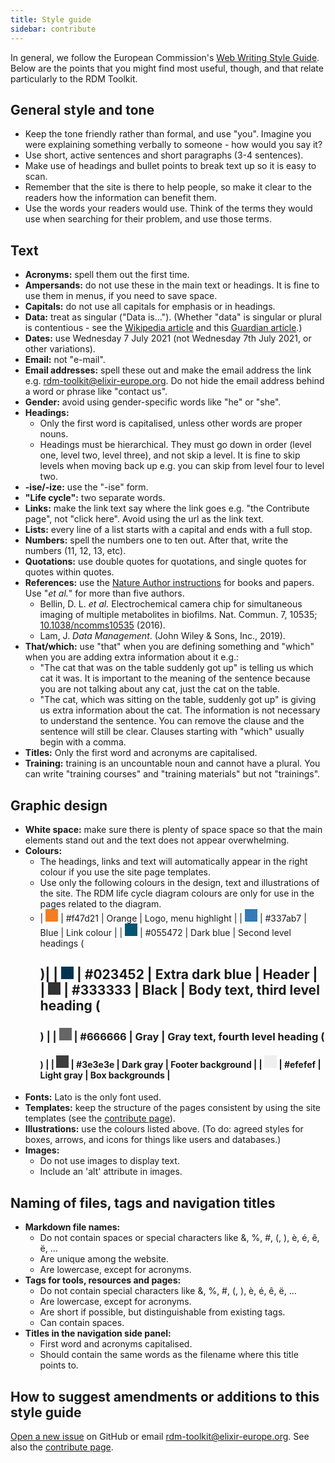 ```yaml
---
title: Style guide
sidebar: contribute
---
```


In general, we follow the European Commission's [Web Writing Style Guide](https://wikis.ec.europa.eu/display/WEBGUIDE/02.+Web+writing+guidelines). Below are the points that you might find most useful, though, and that relate particularly to the RDM Toolkit.

## General style and tone
  * Keep the tone friendly rather than formal, and use "you". Imagine you were explaining something verbally to someone - how would you say it?
  * Use short, active sentences and short paragraphs (3-4 sentences).
  * Make use of headings and bullet points to break text up so it is easy to scan.
  * Remember that the site is there to help people, so make it clear to the readers how the information can benefit them.
  * Use the words your readers would use. Think of the terms they would use when searching for their problem, and use those terms.

## Text
  * **Acronyms:** spell them out the first time.
  * **Ampersands:** do not use these in the main text or headings. It is fine to use them in menus, if you need to save space.
  * **Capitals:** do not use all capitals for emphasis or in headings.
  * **Data:** treat as singular ("Data is..."). (Whether "data" is singular or plural is contentious - see the [Wikipedia article](https://en.wikipedia.org/wiki/Data_(word)) and this [Guardian article](https://www.theguardian.com/news/datablog/2010/jul/16/data-plural-singular).)
  * **Dates:** use Wednesday 7 July 2021 (not Wednesday 7th July 2021, or other variations).
  * **Email:** not "e-mail".
  * **Email addresses:** spell these out and make the email address the link e.g. [rdm-toolkit@elixir-europe.org](mailto:rdm-toolkit@elixir-europe.org). Do not hide the email address behind a word or phrase like "contact us".
  * **Gender:** avoid using gender-specific words like "he" or "she".
  * **Headings:**
    * Only the first word is capitalised, unless other words are proper nouns.
    * Headings must be hierarchical. They must go down in order (level one, level two, level three), and not skip a level. It is fine to skip levels when moving back up e.g. you can skip from level four to level two.
  * **-ise/-ize:** use the "-ise" form.
  * **"Life cycle":** two separate words.
  * **Links:** make the link text say where the link goes e.g. "the Contribute page", not "click here". Avoid using the url as the link text.
  * **Lists:** every line of a list starts with a capital and ends with a full stop.
  * **Numbers:** spell the numbers one to ten out. After that, write the numbers (11, 12, 13, etc).
  * **Quotations:** use double quotes for quotations, and single quotes for quotes within quotes.
  * **References:** use the [Nature Author instructions](https://www.nature.com/srep/author-instructions/submission-guidelines#references) for books and papers. Use "<i>et al.</i>" for more than five authors.
    * Bellin, D. L. <i>et al.</i> Electrochemical camera chip for simultaneous imaging of multiple metabolites in biofilms. Nat. Commun. 7, 10535; [10.1038/ncomms10535](http://www.nature.com/articles/ncomms10535) (2016).
    * Lam, J. <cite>Data Management</cite>. (John Wiley & Sons, Inc., 2019).
  * **That/which:** use "that" when you are defining something and "which" when you are adding extra information about it e.g.:
    * "The cat that was on the table suddenly got up" is telling us which cat it was. It is important to the meaning of the sentence because you are not talking about any cat, just the cat on the table.
    * "The cat, which was sitting on the table, suddenly got up" is giving us extra information about the cat. The information is not necessary to understand the sentence. You can remove the clause and the sentence will still be clear. Clauses starting with "which" usually begin with a comma.
  * **Titles:** Only the first word and acronyms are capitalised.
  * **Training:** training is an uncountable noun and cannot have a plural. You can write "training courses" and "training materials" but not "trainings".

## Graphic design
  * **White space:** make sure there is plenty of space space so that the main elements stand out and the text does not appear overwhelming.
  * **Colours:** <br />
    * The headings, links and text will automatically appear in the right colour if you use the site page templates.
    * Use only the following colours in the design, text and illustrations of the site. The RDM life cycle diagram colours are only for use in the pages related to the diagram.
    * | <span style="display: inline-block; width: 20px; height: 20px; background: #f47d21;"></span> | #f47d21 | Orange | Logo, menu highlight |
      | <span style="display: inline-block; width: 20px; height: 20px; background: #337ab7;"></span> | #337ab7 | Blue | Link colour |
      | <span style="display: inline-block; width: 20px; height: 20px; background: #055472;"></span> | #055472 | Dark blue | Second level headings (<h2>)|
      | <span style="display: inline-block; width: 20px; height: 20px; background: #023452;"></span> | #023452 | Extra dark blue | Header |
      | <span style="display: inline-block; width: 20px; height: 20px; background: #333333;"></span> | #333333 | Black | Body text, third level heading (<h3>) |
      | <span style="display: inline-block; width: 20px; height: 20px; background: #666666;"></span> | #666666 | Gray | Gray text, fourth level heading (<h4>) |
      | <span style="display: inline-block; width: 20px; height: 20px; background: #3e3e3e;"></span> | #3e3e3e | Dark gray | Footer background |
      | <span style="display: inline-block; width: 20px; height: 20px; background: #efefef;"></span> | #efefef | Light gray | Box backgrounds |
  * **Fonts:** Lato is the only font used.
  * **Templates:** keep the structure of the pages consistent by using the site templates (see the [contribute page](https://rdm.elixir-europe.org/how_to_contribute.html)).
  * **Illustrations:** use the colours listed above. (To do: agreed styles for boxes, arrows, and icons for things like users and databases.)
  * **Images:**
    * Do not use images to display text.
    * Include an 'alt' attribute in images.

## Naming of files, tags and navigation titles

* **Markdown file names:**
  * Do not contain spaces or special characters like &, %, #, (, ), è, é, ê, ë, ...
  * Are unique among the website.
  * Are lowercase, except for acronyms.
* **Tags for tools, resources and pages:**
  * Do not contain special characters like &, %, #, (, ), è, é, ê, ë, ...
  * Are lowercase, except for acronyms.
  * Are short if possible, but distinguishable from existing tags.
  * Can contain spaces.
* **Titles in the navigation side panel:**
  * First word and acronyms capitalised.
  * Should contain the same words as the filename where this title points to. 

## How to suggest amendments or additions to this style guide
[Open a new issue](https://github.com/elixir-europe/rdm-toolkit/issues) on GitHub or email [rdm-toolkit@elixir-europe.org](mailto:rdm-toolkit@elixir-europe.org). See also the [contribute page](https://rdm.elixir-europe.org/how_to_contribute.html).
